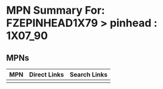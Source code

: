 



# MPN Summary For: FZEPINHEAD1X79 > pinhead : 1X07_90

## MPNs
  

|MPN|Direct Links|Search Links|
| :--- | :--- | :--- |
||||

